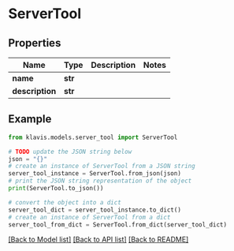 # ServerTool


## Properties

Name | Type | Description | Notes
------------ | ------------- | ------------- | -------------
**name** | **str** |  | 
**description** | **str** |  | 

## Example

```python
from klavis.models.server_tool import ServerTool

# TODO update the JSON string below
json = "{}"
# create an instance of ServerTool from a JSON string
server_tool_instance = ServerTool.from_json(json)
# print the JSON string representation of the object
print(ServerTool.to_json())

# convert the object into a dict
server_tool_dict = server_tool_instance.to_dict()
# create an instance of ServerTool from a dict
server_tool_from_dict = ServerTool.from_dict(server_tool_dict)
```
[[Back to Model list]](../README.md#documentation-for-models) [[Back to API list]](../README.md#documentation-for-api-endpoints) [[Back to README]](../README.md)


